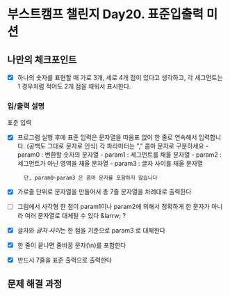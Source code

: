 # 부스트캠프 챌린지 Day20. 표준입출력 미션

## 나만의 체크포인트

-   [x] 하나의 숫자를 표현할 때 가로 3개, 세로 4개 점이 있다고 생각하고, 각 세그먼트는 1 경우처럼 적어도 2개 점을 채워서 표시한다.

### 입/출력 설명

표준 입력

-   [x] 프로그램 실행 후에 표준 입력은 문자열을 따옴표 없이 한 줄로 연속해서 입력합니다. (공백도 그대로 문자로 인식)
        각 파라미터는 "," 콤마 문자로 구분하세요 - param0 : 변환할 숫자의 문자열 - param1 : 세그먼트를 채울 문자열 - param2 : 세그먼트가 아닌 영역을 채울 문자열 - param3 : 글자 사이를 채울 문자열

        단, param0~param3 은 콤마 문자를 포함하지 않습니다

-   [x] 가로줄 단위로 문자열을 만들어서 총 7줄 문자열을 차례대로 출력한다
-   [ ] 그림에서 사각형 한 점이 param1이나 param2에 의해서 정확하게 한 문자가 아니라 여러 문자열로 대체될 수 있다 &larrw; ?
-   [x] 글자와 *글자 사이*는 한 점을 기준으로 param3 로 대체한다
-   [x] 한 줄이 끝나면 줄바꿈 문자(\n)를 포함한다
-   [x] 반드시 7줄을 표준 출력으로 출력한다

## 문제 해결 과정
